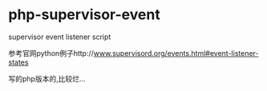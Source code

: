 # php-supervisor-event
supervisor event listener script  

参考官网python例子http://www.supervisord.org/events.html#event-listener-states  

写的php版本的,比较烂...

